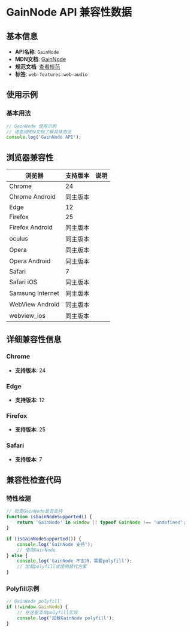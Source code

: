 # GainNode API 兼容性数据

## 基本信息

- **API名称**: `GainNode`
- **MDN文档**: [GainNode](https://developer.mozilla.org/docs/Web/API/GainNode)
- **规范文档**: [查看规范](https://webaudio.github.io/web-audio-api/#GainNode)
- **标签**: `web-features:web-audio`

## 使用示例

### 基本用法

```javascript
// GainNode 使用示例
// 请查阅MDN文档了解具体用法
console.log('GainNode API');
```

## 浏览器兼容性

| 浏览器 | 支持版本 | 说明 |
|--------|----------|------|
| Chrome | 24 |  |
| Chrome Android | 同主版本 |  |
| Edge | 12 |  |
| Firefox | 25 |  |
| Firefox Android | 同主版本 |  |
| oculus | 同主版本 |  |
| Opera | 同主版本 |  |
| Opera Android | 同主版本 |  |
| Safari | 7 |  |
| Safari iOS | 同主版本 |  |
| Samsung Internet | 同主版本 |  |
| WebView Android | 同主版本 |  |
| webview_ios | 同主版本 |  |

## 详细兼容性信息

### Chrome

- **支持版本**: 24

### Edge

- **支持版本**: 12

### Firefox

- **支持版本**: 25

### Safari

- **支持版本**: 7

## 兼容性检查代码

### 特性检测

```javascript
// 检查GainNode是否支持
function isGainNodeSupported() {
    return 'GainNode' in window || typeof GainNode !== 'undefined';
}

if (isGainNodeSupported()) {
    console.log('GainNode 支持');
    // 使用GainNode
} else {
    console.log('GainNode 不支持，需要polyfill');
    // 加载polyfill或使用替代方案
}
```

### Polyfill示例

```javascript
// GainNode polyfill
if (!window.GainNode) {
    // 在这里添加polyfill实现
    console.log('加载GainNode polyfill');
}
```

